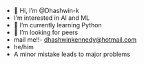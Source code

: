 - 👋 Hi, I’m @Dhashwin-k
- I’m interested in AI and ML
- 🌱 I’m currently learning Python
- 💞️ I’m looking for peers 
- mail me!!- dhashwinkennedy@hotmail.com
- he/him
- A minor mistake leads to major problems

<!---
Dhashwin-k/Dhashwin-k is a ✨ special ✨ repository because its `README.md` (this file) appears on your GitHub profile.
You can click the Preview link to take a look at your changes.
--->

